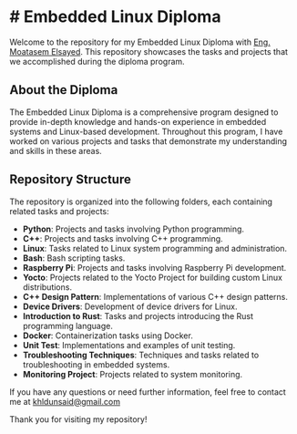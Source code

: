 # # Embedded Linux Diploma

Welcome to the repository for my Embedded Linux Diploma with [Eng. Moatasem Elsayed](https://www.youtube.com/@moatasemelsayed6226). This repository showcases the tasks and projects that we accomplished during the diploma program.

## About the Diploma

The Embedded Linux Diploma is a comprehensive program designed to provide in-depth knowledge and hands-on experience in embedded systems and Linux-based development. 
Throughout this program, I have worked on various projects and tasks that demonstrate my understanding and skills in these areas.

## Repository Structure

The repository is organized into the following folders, each containing related tasks and projects:

- **Python**: Projects and tasks involving Python programming.
- **C++**: Projects and tasks involving C++ programming.
- **Linux**: Tasks related to Linux system programming and administration.
- **Bash**: Bash scripting tasks.
- **Raspberry Pi**: Projects and tasks involving Raspberry Pi development.
- **Yocto**: Projects related to the Yocto Project for building custom Linux distributions.
- **C++ Design Pattern**: Implementations of various C++ design patterns.
- **Device Drivers**: Development of device drivers for Linux.
- **Introduction to Rust**: Tasks and projects introducing the Rust programming language.
- **Docker**: Containerization tasks using Docker.
- **Unit Test**: Implementations and examples of unit testing.
- **Troubleshooting Techniques**: Techniques and tasks related to troubleshooting in embedded systems.
- **Monitoring Project**: Projects related to system monitoring.

If you have any questions or need further information, feel free to contact me at khldunsaid@gmail.com

Thank you for visiting my repository!
